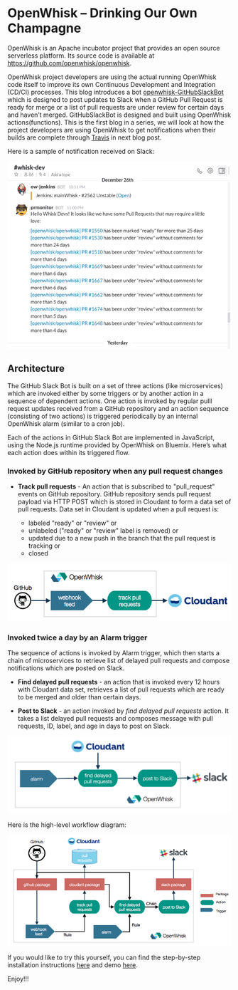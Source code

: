 # OpenWhisk – Drinking Our Own Champagne

OpenWhisk is an Apache incubator project that provides an open source serverless platform. Its source code is available at https://github.com/openwhisk/openwhisk. 

OpenWhisk project developers are using the actual running OpenWhisk code itself to improve its own Continuous Development and Integration (CD/CI) processes. This blog introduces a bot [openwhisk-GitHubSlackBot](https://github.com/openwhisk/openwhisk-GitHubSlackBot) which is designed to post updates to Slack when a GitHub Pull Request is ready for merge or a list of pull requests are under review for certain days and haven’t merged. GitHubSlackBot is designed and built using OpenWhisk actions(functions).  This is the first blog in a series, we will look at how the project developers are using OpenWhisk to get notifications when their builds are complete through [Travis](https://travis-ci.org/openwhisk) in next blog post.

Here is a sample of notification received on Slack:

![Pull Requests Notification](images/slack-pr-review-messages.jpg "Delayed Pull Requests Notification")

## Architecture

The GitHub Slack Bot is built on a set of three actions (like microservices) which are invoked either by some triggers or by another action in a sequence of dependent actions. One action is invoked by regular pulll request updates received from a GitHub repository and an action sequence (consisting of two actions) is triggered periodically by an internal OpenWhisk alarm (similar to a cron job).

Each of the actions in GitHub Slack Bot are implemented in JavaScript, using the Node.js runtime provided by OpenWhisk on Bluemix. Here’s what each action does within its triggered flow.

### Invoked by GitHub repository when any pull request changes

* **Track pull requests** - An action that is subscribed to "pull_request" events on GitHub repository. GitHub repository sends pull request payload via HTTP POST which is stored in Cloudant to form a data set of pull requests. Data set in Cloudant is updated when a pull request is:

  * labeled "ready" or "review" or
  * unlabeled ("ready" or "review" label is removed) or
  * updated due to a new push in the branch that the pull request is tracking or
  * closed

![Action: track pull requests invoked by GitHub repository](images/track-pull-requests.png "Track Pull Requests")

### Invoked twice a day by an Alarm trigger

The sequence of actions is invoked by Alarm trigger, which then starts a chain of microservices to retrieve list of delayed pull requests and compose notifications which are posted on Slack.

* **Find delayed pull requests** - an action that is invoked every 12 hours with Cloudant data set, retrieves a list of pull requests which are ready to be merged and older than certain days.   

* **Post to Slack** - an action invoked by _find delayed pull requests_ action. It takes a list delayed pull requests and composes message with pull requests, ID, label, and age in days to post on Slack.

![Action Sequence](images/action-sequence.png "Action Sequence")

Here is the high-level workflow diagram:

![OpenWhisk Workflow Diagram](images/WorkflowDiagram.png)

If you would like to try this yourself, you can find the step-by-step installation instructions [here](https://github.com/openwhisk/openwhisk-GitHubSlackBot#installation) and demo [here](https://youtu.be/vEpuxcpOaEA).

Enjoy!!!
